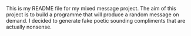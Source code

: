 This is my README file for my mixed message project.
The aim of this project is to build a programme that will produce a random message on demand.
I decided to generate fake poetic sounding compliments that are actually nonsense.